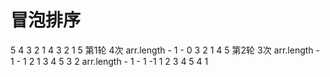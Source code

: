 # 冒泡排序
  5 4 3 2 1
  4 3 2 1 5     第1轮   4次 arr.length - 1 - 0
  3 2 1 4 5     第2轮   3次 arr.length - 1 - 1
  2 1 3 4 5       3     2   arr.length - 1 - 1 -1
  1 2 3 4 5       4     1